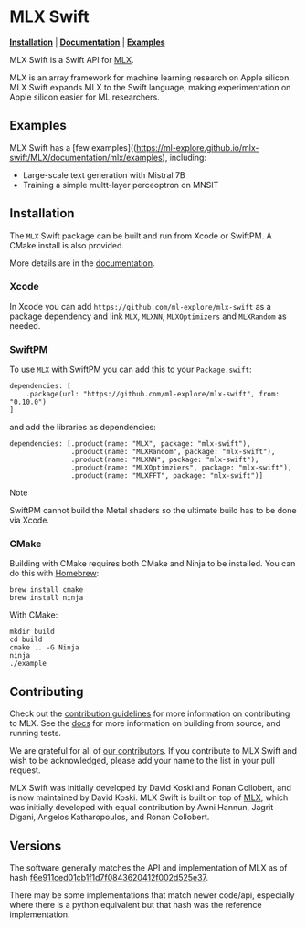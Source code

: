 # MLX Swift

[**Installation**](#installation) | [**Documentation**](https://ml-explore.github.io/mlx-swift/MLX/documentation/mlx/) | [**Examples**](https://ml-explore.github.io/mlx-swift/MLX/documentation/mlx/examples)

MLX Swift is a Swift API for [MLX](https://ml-explore.github.io/mlx/build/html/index.html).

MLX is an array framework for machine learning research on Apple silicon. MLX
Swift expands MLX to the Swift language, making experimentation on Apple
silicon easier for ML researchers.

## Examples

MLX Swift has a [few examples]((https://ml-explore.github.io/mlx-swift/MLX/documentation/mlx/examples), including:

- Large-scale text generation with Mistral 7B
- Training a simple multt-layer perceoptron on MNSIT

## Installation

The ``MLX`` Swift package can be built and run from Xcode or SwiftPM. A CMake install is also provided. 

More details are in the [documentation](https://ml-explore.github.io/mlx-swift/MLX/documentation/mlx/install).

### Xcode

In Xcode you can add `https://github.com/ml-explore/mlx-swift` as a package
dependency and link `MLX`, `MLXNN`, `MLXOptimizers` and `MLXRandom` as needed.

### SwiftPM

To use ``MLX`` with SwiftPM you can add this to your `Package.swift`:

```
dependencies: [
    .package(url: "https://github.com/ml-explore/mlx-swift", from: "0.10.0")
]
```

and add the libraries as dependencies:

```
dependencies: [.product(name: "MLX", package: "mlx-swift"),
               .product(name: "MLXRandom", package: "mlx-swift"),
               .product(name: "MLXNN", package: "mlx-swift"),
               .product(name: "MLXOptimziers", package: "mlx-swift"),
               .product(name: "MLXFFT", package: "mlx-swift")]
```

> [!Note] 
> SwiftPM cannot build the Metal shaders so the ultimate build has to be done
> via Xcode.


### CMake

Building with CMake requires both CMake and Ninja to be installed. You can do
this with [Homebrew](https://brew.sh/):

```shell
brew install cmake
brew install ninja
```

With CMake:

```shell
mkdir build
cd build
cmake .. -G Ninja
ninja
./example
```

## Contributing 

Check out the [contribution guidelines](CONTRIBUTING.md) for more information
on contributing to MLX. See the
[docs](https://ml-explore.github.io/mlx/build/html/install.html) for more
information on building from source, and running tests.

We are grateful for all of [our
contributors](ACKNOWLEDGMENTS.md#Individual-Contributors). If you contribute
to MLX Swift and wish to be acknowledged, please add your name to the list in your
pull request.

MLX Swift was initially developed by David Koski and Ronan Collobert, and is
now maintained by David Koski. MLX Swift is built on top of
[MLX](https://github.com/ml-explore/mlx), which was initially developed with
equal contribution by Awni Hannun, Jagrit Digani, Angelos Katharopoulos, and
Ronan Collobert.

## Versions

The software generally matches the API and implementation of MLX as of hash
[f6e911ced01cb1f1d7f0843620412f002d525e37](https://github.com/ml-explore/mlx/tree/f6e911ced01cb1f1d7f0843620412f002d525e37).

There may be some implementations that match newer code/api, especially where
there is a python equivalent but that hash was the reference implementation.

